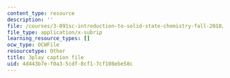 ```yaml
---
content_type: resource
description: ''
file: /courses/3-091sc-introduction-to-solid-state-chemistry-fall-2010/4d443b7ef0a35cdf8cf17cf108ebe58c_U_dpm7SCIpg.vtt
file_type: application/x-subrip
learning_resource_types: []
ocw_type: OCWFile
resourcetype: Other
title: 3play caption file
uid: 4d443b7e-f0a3-5cdf-8cf1-7cf108ebe58c
---
```

